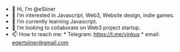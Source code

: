 - 👋 Hi, I’m @eSiiner
- 👀 I’m interested in Javascript, Web3, Website design, indie games.
- 🌱 I’m currently learning Javascript.
- 💞️ I’m looking to collaborate on Web3 project startup.
- 📫 How to reach me: 
      * Telegram: https://t.me/vinkux
      * email: egertsiiner@gmail.com


<!---
eSiiner/eSiiner is a ✨ special ✨ repository because its `README.md` (this file) appears on your GitHub profile.
You can click the Preview link to take a look at your changes.
--->
